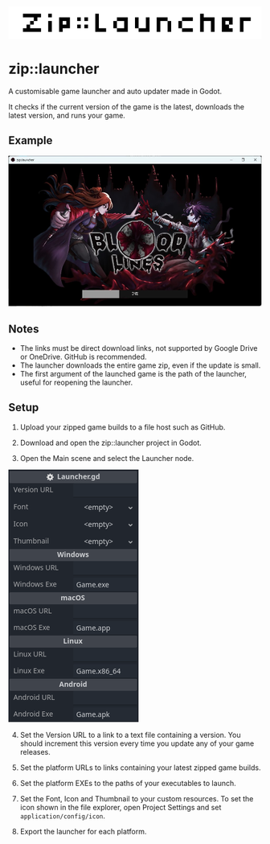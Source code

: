 ![Banner](https://github.com/Joy-less/zip-launcher/blob/7ed04ac8a72e91d7ff693c9f716e992ff2d0890c/Assets/Banner%204x.png)

# zip::launcher

A customisable game launcher and auto updater made in Godot.

It checks if the current version of the game is the latest, downloads the latest version, and runs your game.

## Example

![Launcher Preview](https://github.com/Joy-less/zip-launcher/blob/acb201823d8898e7b4fe786a4770db498610075b/Assets/LauncherPreview.jpg)

## Notes

- The links must be direct download links, not supported by Google Drive or OneDrive. GitHub is recommended.
- The launcher downloads the entire game zip, even if the update is small.
- The first argument of the launched game is the path of the launcher, useful for reopening the launcher.

## Setup

1. Upload your zipped game builds to a file host such as GitHub.

2. Download and open the zip::launcher project in Godot.

3. Open the Main scene and select the Launcher node.

![Configuration Preview](https://github.com/Joy-less/zip-launcher/blob/be0614f244a512743ec303712e1dc8ae5c17e2d3/Assets/ConfigPreview.png)

4. Set the Version URL to a link to a text file containing a version. You should increment this version every time you update any of your game releases.

5. Set the platform URLs to links containing your latest zipped game builds.

6. Set the platform EXEs to the paths of your executables to launch.

7. Set the Font, Icon and Thumbnail to your custom resources. To set the icon shown in the file explorer, open Project Settings and set `application/config/icon`.

8. Export the launcher for each platform.
